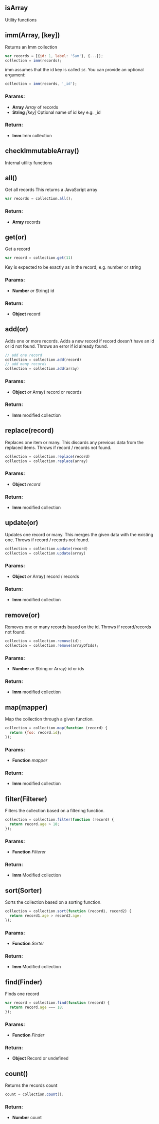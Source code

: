 

<!-- Start src/imm.js -->

## isArray

Utility functions

## imm(Array, [key])

Returns an Imm collection

```js
var records = [{id: 1, label: 'Sam'}, {...}];
collection = imm(records);
```
imm assumes that the id key is called `id`. You can provide an optional argument:

```js
collection = imm(records, '_id');
```

### Params: 

* **Array** *Array* of records
* **String** *[key]* Optional name of id key e.g. _id

### Return:

* **Imm** Imm collection

## checkImmutableArray()

Internal utility functions

## all()

Get all records
This returns a JavaScript array

```js
var records = collection.all();
```

### Return:

* **Array** records

## get(or)

Get a record

```js
var record = collection.get(11)
```
Key is expected to be exactly as in the record, e.g. number or string

### Params: 

* **Number** *or* String} id

### Return:

* **Object** record

## add(or)

Adds one or more records.
Adds a new record if record doesn't have an id or id not found.
Throws an error if id already found.

```js
// add one record
collection = collection.add(record)
// add many records
collection = collection.add(array)
```

### Params: 

* **Object** *or* Array} record or records

### Return:

* **Imm** modified collection

## replace(record)

Replaces one item or many. 
This discards any previous data from the replaced items.
Throws if record / records not found.

```js
collection = collection.replace(record)
collection = collection.replace(array)
```

### Params: 

* **Object** *record* 

### Return:

* **Imm** modified collection

## update(or)

Updates one record or many. 
This merges the given data with the existing one.
Throws if record / records not found.

```js
collection = collection.update(record)
collection = collection.update(array)
```

### Params: 

* **Object** *or* Array} record / records

### Return:

* **Imm** modified collection

## remove(or)

Removes one or many records based on the id.
Throws if record/records not found.

```js
collection = collection.remove(id);
collection = collection.remove(arrayOfIds);
```

### Params: 

* **Number** *or* String or Array} id or ids

### Return:

* **Imm** modified collection

## map(mapper)

Map the collection through a given function.

```js
collection = collection.map(function (record) { 
  return {foo: record.id};
});
```

### Params: 

* **Function** *mapper* 

### Return:

* **Imm** modified collection

## filter(Filterer)

Filters the collection based on a filtering function.

```js
collection = collection.filter(function (record) { 
  return record.age > 18;
});
```

### Params: 

* **Function** *Filterer* 

### Return:

* **Imm** Modified collection

## sort(Sorter)

Sorts the collection based on a sorting function.

```js
collection = collection.sort(function (record1, record2) { 
  return record1.age > record2.age;
});
```

### Params: 

* **Function** *Sorter* 

### Return:

* **Imm** Modified collection

## find(Finder)

Finds one record

```js
var record = collection.find(function (record) { 
  return record.age === 18;
});
```

### Params: 

* **Function** *Finder* 

### Return:

* **Object** Record or undefined

## count()

Returns the records count

```js
count = collection.count();
```

### Return:

* **Number** count

<!-- End src/imm.js -->

